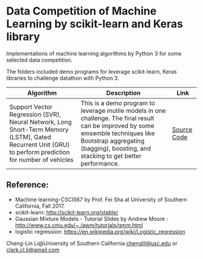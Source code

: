 
# Data Competition of Machine Learning by scikit-learn and Keras library
Implementations of machine learning algorithms by Python 3 for some selected data competition.

The folders included demo programs for leverage scikit-learn, Keras libraries to challenge datathon with Python 3. 

|Algorithm|Description|Link|
|------|------|--------|
|Support Vector Regression (SVR), Neural Network, Long Short-Term Memory (LSTM), Gated Recurrent Unit (GRU) to perform prediction for number of vehicles |This is a demo program to leverage mutile models in one challenge. The final result can be improved by some emsemble techniques like Bootstrap aggregating (bagging), boosting, and stacking to get better performance.|[Source Code](https://github.com/Cheng-Lin-Li/MachineLearning/blob/master/scikit-learn/LinearRegression/sklearn-LinearRegression.py)|




## Reference:
* Machine learning-CSCI567 by Prof. Fei Sha at University of Southern California, Fall 2017. 
* scikit-learn: http://scikit-learn.org/stable/
* Gaussian Mixture Models - Tutorial Slides by Andrew Moore : http://www.cs.cmu.edu/~./awm/tutorials/gmm.html
* logistic regression: https://en.wikipedia.org/wiki/Logistic_regression

Cheng-Lin Li@University of Southern California
chenglil@usc.edu or 
clark.cl.li@gmail.com
